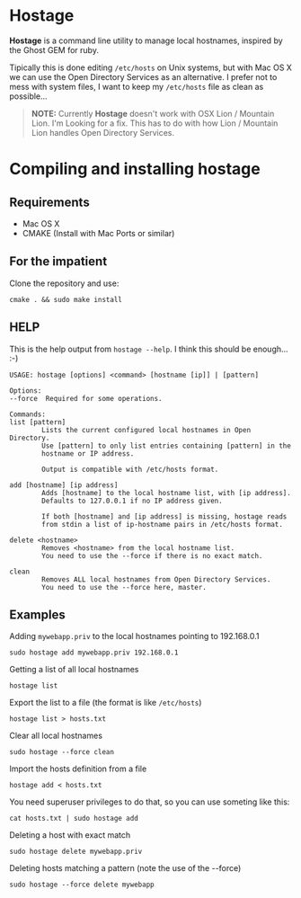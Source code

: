 # Hostage

**Hostage** is a command line utility to manage local hostnames, inspired by the Ghost GEM for ruby.

Tipically this is done editing `/etc/hosts` on Unix systems, but with Mac OS X we can use the Open Directory Services as an alternative. I prefer not to mess with system files, I want to keep my `/etc/hosts` file as clean as possible...

> **NOTE:** Currently **Hostage** doesn't work with OSX Lion / Mountain Lion. I'm Looking for a fix.
> This has to do with how Lion / Mountain Lion handles Open Directory Services.

# Compiling and installing hostage

## Requirements

* Mac OS X
* CMAKE (Install with Mac Ports or similar)

## For the impatient

Clone the repository and use:

    cmake . && sudo make install

## HELP

This is the help output from `hostage --help`. I think this should be enough... :-)

	USAGE: hostage [options] <command> [hostname [ip]] | [pattern]

	Options:
	--force  Required for some operations.

	Commands:
	list [pattern]
	        Lists the current configured local hostnames in Open Directory.
	        Use [pattern] to only list entries containing [pattern] in the
	        hostname or IP address.

	        Output is compatible with /etc/hosts format.

	add [hostname] [ip address]
	        Adds [hostname] to the local hostname list, with [ip address].
	        Defaults to 127.0.0.1 if no IP address given.

	        If both [hostname] and [ip address] is missing, hostage reads
	        from stdin a list of ip-hostname pairs in /etc/hosts format.

	delete <hostname>
	        Removes <hostname> from the local hostname list.
	        You need to use the --force if there is no exact match.

	clean
	        Removes ALL local hostnames from Open Directory Services.
	        You need to use the --force here, master.

## Examples

Adding `mywebapp.priv` to the local hostnames pointing to 192.168.0.1

	sudo hostage add mywebapp.priv 192.168.0.1

Getting a list of all local hostnames

	hostage list

Export the list to a file (the format is like `/etc/hosts`)

	hostage list > hosts.txt

Clear all local hostnames

	sudo hostage --force clean

Import the hosts definition from a file

	hostage add < hosts.txt

You need superuser privileges to do that, so you can use someting like this:

	cat hosts.txt | sudo hostage add

Deleting a host with exact match

	sudo hostage delete mywebapp.priv

Deleting hosts matching a pattern (note the use of the --force)

	sudo hostage --force delete mywebapp
